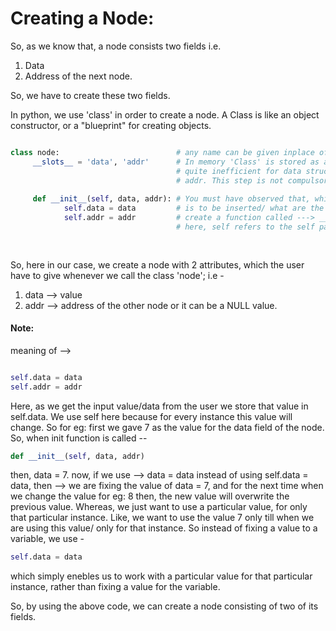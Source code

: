 # Creating a Node:

So, as we know that, a node consists two fields i.e. 
1. Data
2. Address of the next node.

So, we have to create these two fields.

In python, we use 'class' in order to create a node.
A Class is like an object constructor, or a "blueprint" for creating objects.

```py

class node:                          # any name can be given inplace of 'node'
     __slots__ = 'data', 'addr'      # In memory 'Class' is stored as a class of dictionary, which maps each attribute of a class with a memory location, which is 
                                     # quite inefficient for data strucutures. So to avoid this, we create slots for a class. Here we create 2 slots, named as data and 
                                     # addr. This step is not compulsory.
                                     
     def __init__(self, data, addr): # You must have observed that, while creating a class, we did not specify any attributes. So how do we get to know which data is to be
            self.data = data         # is to be inserted/ what are the input values. In python, we do not specify the attributes of the class while creating a class, instead we
            self.addr = addr         # create a function called ---> __init__(self). In this function, we specify all the attributes which the class will take as an input.
                                     # here, self refers to the self parameter is a reference to the current instance of the class, and is used to access variables that belongs to                                      # the class. We can use any name inplace of 'self'. 
                                    
     
```

So, here in our case, we create a node with 2 attributes, which the user have to give whenever we call the class 'node'; i.e -
1. data --> value 
1. addr --> address of the other node or it can be a NULL value.

#### Note:
meaning of -->

```py

self.data = data
self.addr = addr

```
Here, as we get the input value/data from the user we store that value in self.data. We use self here because for every instance this value will change.
So for eg:
first we gave 7 as the value for the data field of the node. 
So, when init function is called --

```py
def __init__(self, data, addr)

```
then, data = 7.
now, if we use --> data = data instead of using self.data = data, then --> we are fixing the value of data = 7, and for the next time when we change the value for eg: 8
then, the new value will overwrite the previous value. Whereas, we just want to use a particular value, for only that particular instance. Like, we want to use the value 7
only till when we are using this value/ only for that instance. So instead of fixing a value to a variable, we use - 

```py
self.data = data
```
which simply enebles us to work with a particular value for that particular instance, rather than fixing a value for the variable.

So, by using the above code, we can create a node consisting of two of its fields.
